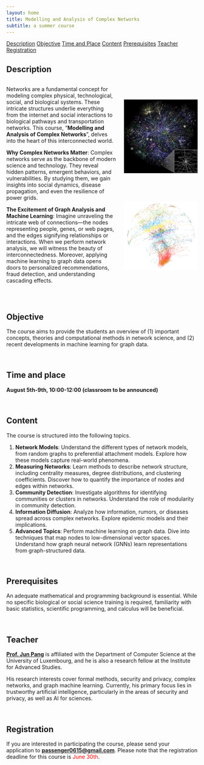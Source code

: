```yaml
---
layout: home
title: Modelling and Analysis of Complex Networks
subtitle: a summer course
---
```


<div class="navbar">
  <a href="#Description">Description</a>
  <a href="#Objective">Objective</a>
  <a href="#Time-and-Place">Time and Place</a>
  <a href="#Content">Content</a>
  <a href="#Prerequisites">Prerequisites</a>
  <a href="#Teacher">Teacher</a>
  <a href="#Registration">Registration</a>
  <!-- 添加更多链接按需 -->
</div>

<span id="Description"></span>

## **Description**

<div style="display: flex; align-items: stretch;">
  <div style="flex: 1.5; padding-right: 20px;" markdown="1">


Networks are a fundamental concept for modeling complex physical, technological, social, and biological systems. These intricate structures underlie everything from the internet and social interactions to biological pathways and transportation networks. This course, “**Modelling and Analysis of Complex Networks**”, delves into the heart of this interconnected world.

**Why Complex Networks Matter**: Complex networks serve as the backbone of modern science and technology. They reveal hidden patterns, emergent behaviors, and vulnerabilities. By studying them, we gain insights into social dynamics, disease propagation, and even the resilience of power grids. 

**The Excitement of Graph Analysis and Machine Learning**: Imagine unraveling the intricate web of connections—the nodes representing people, genes, or web pages, and the edges signifying relationships or interactions. When we perform network analysis, we will witness the beauty of interconnectedness. Moreover, applying machine learning to graph data opens doors to personalized recommendations, fraud detection, and understanding cascading effects.

</div>
  <div style="flex: 1; display: flex; flex-direction: column; align-items: center; justify-content: space-between;">
    <img src="assets/img/Complex Network.jpg" alt="Descriptive text for image" style="width: 100%; margin-top: 50px; margin-bottom: 50px;">
    <img src="assets/img/Complex Network2.png" alt="Descriptive text for another image" style="width: 100%; margin-bottom: 50px;">
  </div> 
</div>



<span id="Objective"></span>
<br>

## **Objective**

The course aims to provide the students an overview of (1) important concepts, theories and computational methods in network science, and (2) recent developments in machine learning for graph data.



<span id="Time-and-Place"></span>
<br>

## **Time and place**

 **August 5th-9th, 10:00-12:00 (classroom to be announced)**



<span id="Content"></span>
<br>

## **Content**

The course is structured into the following topics.

1. **Network Models**: Understand the different types of network models, from random graphs to preferential attachment models. Explore how these models capture real-world phenomena.
2. **Measuring Networks**: Learn methods to describe network structure, including centrality measures, degree distributions, and clustering coefficients. Discover how to quantify the importance of nodes and edges within networks.
3. **Community Detection**: Investigate algorithms for identifying communities or clusters in networks. Understand the role of modularity in community detection.
4. **Information Diffusion**: Analyze how information, rumors, or diseases spread across complex networks. Explore epidemic models and their implications.
5. **Advanced Topics**: Perform machine learning on graph data. Dive into techniques that map nodes to low-dimensional vector spaces. Understand how graph neural network (GNNs) learn representations from graph-structured data.



<span id="Prerequisites"></span>
<br>

## **Prerequisites**

An adequate mathematical and programming background is essential. While no specific biological or social science training is required, familiarity with basic statistics, scientific programming, and calculus will be beneficial.



<span id="Teacher"></span>
<br>

## **Teacher**

[**Prof. Jun Pang**](https://satoss.uni.lu/members/jun/) is affiliated with the Department of Computer Science at the University of Luxembourg, and he is also a research fellow at the Institute for Advanced Studies. 

His research interests cover formal methods, security and privacy, complex networks, and graph machine learning. Currently, his primary focus lies in trustworthy artificial intelligence, particularly in the areas of security and privacy, as well as AI for sciences.



<span id="Registration"></span>
<br>

## **Registration**

If you are interested in participating the course, please send your application to **passenger0615@gmail.com**. Please note that the registration deadline for this course is <span style="color: red;">June 30th</span>.

